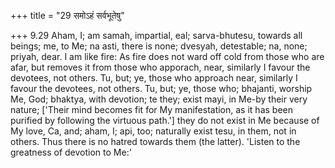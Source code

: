 +++
title = "29 समोऽहं सर्वभूतेषु"

+++
9.29 Aham, I; am samah, impartial, eal; sarva-bhutesu, towards all
beings; me, to Me; na asti, there is none; dvesyah, detestable; na,
none; priyah, dear. I am like fire: As fire does not ward off cold from
those who are afar, but removes it from those who apporach, near,
similarly I favour the devotees, not others. Tu, but; ye, those who
approach near, similarly I favour the devotees, not others. Tu, but; ye,
those who; bhajanti, worship Me, God; bhaktya, with devotion; te they;
exist mayi, in Me-by their very nature; \['Their mind becomes fit for My
manifestation, as it has been purified by following the virtuous
path.'\] they do not exist in Me because of My love, Ca, and; aham, I;
api, too; naturally exist tesu, in them, not in others. Thus there is no
hatred towards them (the latter). 'Listen to the greatness of devotion
to Me:'
